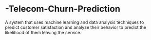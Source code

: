 # -Telecom-Churn-Prediction
A system that uses machine learning and data analysis techniques to predict customer satisfaction and analyze their behavior to predict the likelihood of them leaving the service.
